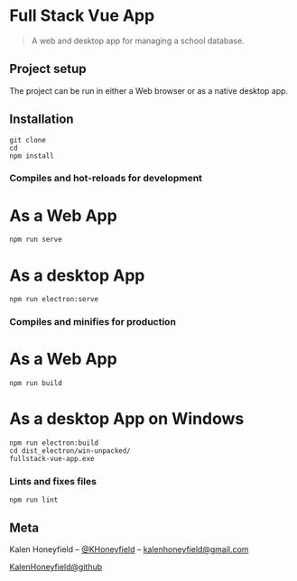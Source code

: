 # Full Stack Vue App

> A web and desktop app for managing a school database.

## Project setup

The project can be run in either a Web browser or as a native desktop app.

## Installation

```
git clone
cd
npm install
```

### Compiles and hot-reloads for development

# As a Web App

```
npm run serve
```

# As a desktop App

```
npm run electron:serve
```

### Compiles and minifies for production

# As a Web App

```
npm run build
```

# As a desktop App on Windows

```
npm run electron:build
cd dist_electron/win-unpacked/
fullstack-vue-app.exe
```

### Lints and fixes files

```
npm run lint
```

## Meta

Kalen Honeyfield – [@KHoneyfield](https://twitter.com/khoneyfield) – kalenhoneyfield@gmail.com

[KalenHoneyfield@github](https://github.com/kalenhoneyfield/)
